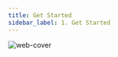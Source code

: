 ```yaml
---
title: Get Started
sidebar_label: 1. Get Started
---
```


<Img src='https://cosmos-x.oss-cn-hangzhou.aliyuncs.com/web-cover.jpg' alt='web-cover'/>
